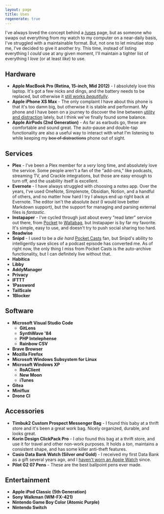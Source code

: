 ```yaml
---
layout: page
title: Uses
regenerate: true
---
```


I've always loved the concept behind a [/uses](https://uses.tech/) page, but as someone who swaps out everything from my watch to my computer on a near-daily basis, I've struggled with a maintainable format. But, not one to let minutiae stop me, I've decided to give it another try. This time, instead of listing everything I _could_ use at any given moment, I'll maintain a tighter list of everything I _love_ (or at least _like_) to use.

## Hardware

- **Apple MacBook Pro (Retina, 15-inch, Mid 2012)** - I absolutely love this laptop. It's got a few nicks and dings, and the battery needs to be replaced, but otherwise it [still works _beautifully_](/2022/04/10/planned-obsolescence.html).
- **Apple iPhone XS Max** - The only complaint I have about this phone is that it's too damn big, but otherwise it is stable and performant. My phone and I have been on a journey to discover the line between [utility and distraction](https://flower.codes/2022/05/02/i-hate-my-smartphone.html) lately, but I think we've finally found some balance.
- **Apple AirPods (2nd Generation)** - As far as earbuds go, these are comfortable and sound great. The auto-pause and double-tap functionality are also a useful way to interact with what I'm listening to while keeping my ~~box of distractions~~ phone out of sight.

## Services

- **Plex** - I've been a Plex member for a _very_ long time, and absolutely love the service. Some people aren't a fan of the "add-ons," like podcasts, streaming TV, and Crackle integrations, but those are easy enough to turn off, and the usability itself is excellent.
- **Evernote** - I have always struggled with choosing a notes app. Over the years, I've used OneNote, Simplenote, Obsidian, Notion, and a handful of others, and no matter how hard I try I always end up right back at Evernote. The editor isn't the absolute _best_ (I would love better Markdown support), but the support for managing and parsing external files is _fantastic_.
- **Instapaper** - I've cycled through just about every "read later" service out there, from [Pocket](https://getpocket.com/en/) to [Wallabag](https://www.wallabag.it/en), but Instapaper is by far my favorite. It's simple, easy to use, and doesn't try to push social sharing too hard.
- **Readwise**
- **Snipd** - I used to be a _die hard_ [Pocket Casts](https://pocketcasts.com/) fan, but Snipd's ability to intelligently save slices of a podcast episode has converted me. As of right now, the only thing I miss from Pocket Casts is the auto-archive functionality, but I can definitely live without that.
- **Habitica**
- **Libby**
- **AddyManager**
- **Privacy**
- **IFTTT**
- **1Password**
- **TailScale**
- **1Blocker**

## Software

- **Microsoft Visual Studio Code**
  - **GitLens**
  - **SynthWave '84**
  - **PHP Intelephense**
  - **Rainbow CSV**
- **Brave Browser**
- **Mozilla Firefox**
- **Microsoft Windows Subsystem for Linux**
- **Microsoft Windows XP**
  - **RoAClient**
  - **New Moon**
  - **iTunes**
- **Gitea**
- **Miniflux**
- **Drone CI**

## Accessories

- **Timbuk2 Custom Prospect Messenger Bag** - I found this baby at a thrift store and it's been a great work bag. Nicely organized, durable, and looks great.
- **Korin Design ClickPack Pro** - I _also_ found this bag at a thrift store, and use it for travel and other non-work purposes. It holds a _ton_, maintains a consistent shape, and has some killer anti-theft features.
- **Casio Data Bank Watch (Silver _and_ Gold)** - I received my first Data Bank as a gift several years ago, and I [haven't worn an Apple Watch](/2022/05/07/offline-first.html) since.
- **Pilot G2 07 Pens** - These are the best ballpoint pens ever made.

## Entertainment

- **Apple iPod Classic (5th Generation)**
- **Sony Walkman (WM-FX-421)**
- **Nintendo Game Boy Color (Atomic Purple)**
- **Nintendo Switch**
